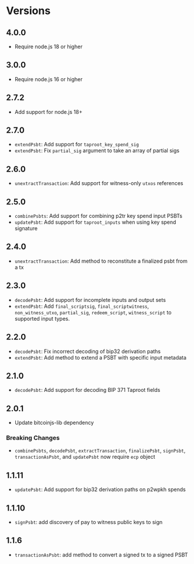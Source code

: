 # Versions

## 4.0.0

- Require node.js 18 or higher

## 3.0.0

- Require node.js 16 or higher

## 2.7.2

- Add support for node.js 18+

## 2.7.0

- `extendPsbt`: Add support for `taproot_key_spend_sig`
- `extendPsbt`: Fix `partial_sig` argument to take an array of partial sigs

## 2.6.0

- `unextractTransaction`: Add support for witness-only `utxos` references

## 2.5.0

- `combinePsbts`: Add support for combining p2tr key spend input PSBTs
- `updatePsbt`: Add support for `taproot_inputs` when using key spend signature

## 2.4.0

- `unextractTransaction`: Add method to reconstitute a finalized psbt from a tx

## 2.3.0

- `decodePsbt`: Add support for incomplete inputs and output sets
- `extendPsbt`: Add `final_scriptsig`, `final_scriptwitness`,
    `non_witness_utxo`, `partial_sig`, `redeem_script`, `witness_script` to
    supported input types.

## 2.2.0

- `decodePsbt`: Fix incorrect decoding of bip32 derivation paths
- `extendPsbt`: Add method to extend a PSBT with specific input metadata

## 2.1.0

- `decodePsbt`: Add support for decoding BIP 371 Taproot fields

## 2.0.1

- Update bitcoinjs-lib dependency

### Breaking Changes

- `combinePsbts`, `decodePsbt`, `extractTransaction`, `finalizePsbt`,
    `signPsbt`, `transactionAsPsbt`, and `updatePsbt` now require `ecp` object

## 1.1.11

- `updatePsbt`: Add support for bip32 derivation paths on p2wpkh spends

## 1.1.10

- `signPsbt`: add discovery of pay to witness public keys to sign

## 1.1.6

- `transactionAsPsbt`: add method to convert a signed tx to a signed PSBT
